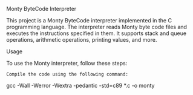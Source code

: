 Monty ByteCode Interpreter

This project is a Monty ByteCode interpreter implemented in the C programming language. The interpreter reads Monty byte code files and executes the instructions specified in them. It supports stack and queue operations, arithmetic operations, printing values, and more.

Usage

To use the Monty interpreter, follow these steps:

    Compile the code using the following command:
gcc -Wall -Werror -Wextra -pedantic -std=c89 *.c -o monty
